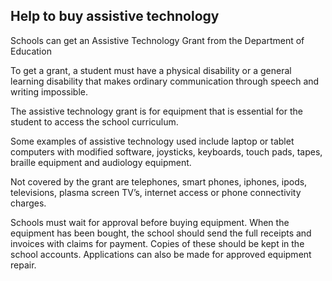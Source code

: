 ##  Help to buy assistive technology

Schools can get an Assistive Technology Grant from the Department of Education

To get a grant, a student must have a physical disability or a general
learning disability that makes ordinary communication through speech and
writing impossible.

The assistive technology grant is for equipment that is essential for the
student to access the school curriculum.

Some examples of assistive technology used include laptop or tablet computers
with modified software, joysticks, keyboards, touch pads, tapes, braille
equipment and audiology equipment.

Not covered by the grant are telephones, smart phones, iphones, ipods,
televisions, plasma screen TV’s, internet access or phone connectivity
charges.

Schools must wait for approval before buying equipment. When the equipment has
been bought, the school should send the full receipts and invoices with claims
for payment. Copies of these should be kept in the school accounts.
Applications can also be made for approved equipment repair.  
